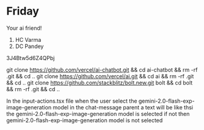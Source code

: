 # Friday
Your ai friend!

1. HC Varma
2. DC Pandey

3J4Btw5d6Z4QPbj

git clone https://github.com/vercel/ai-chatbot.git && cd ai-chatbot && rm -rf .git && cd ..
git clone https://github.com/vercel/ai.git && cd ai && rm -rf .git && cd ..
git clone https://github.com/stackblitz/bolt.new.git bolt && cd bolt && rm -rf .git && cd ..


In the input-actions.tsx file when the user select the gemini-2.0-flash-exp-image-generation model in the chat-message parent a text will be like thsi the gemini-2.0-flash-exp-image-generation model is selected if not then gemini-2.0-flash-exp-image-generation model is not selected